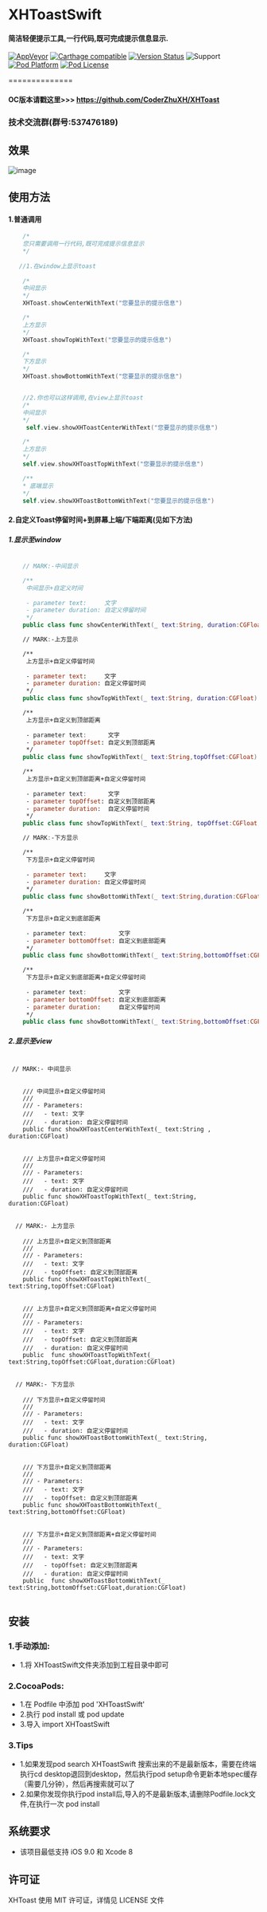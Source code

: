 # XHToastSwift
#### 简洁轻便提示工具,一行代码,既可完成提示信息显示.

[![AppVeyor](https://img.shields.io/appveyor/ci/gruntjs/grunt.svg?maxAge=2592000)](https://github.com/CoderZhuXH/XHToastSwift)
[![Carthage compatible](https://img.shields.io/badge/Carthage-compatible-4BC51D.svg?style=flat)](https://github.com/CoderZhuXH/XHToastSwift)
[![Version Status](https://img.shields.io/cocoapods/v/XHToastSwift.svg?style=flat)](http://cocoadocs.org/docsets/XHToastSwift)
![Support](https://img.shields.io/badge/support-iOS%209%2B-brightgreen.svg)
[![Pod Platform](https://img.shields.io/cocoapods/p/XHToastSwift.svg?style=flat)](http://cocoadocs.org/docsets/XHToastSwift)
[![Pod License](https://img.shields.io/cocoapods/l/XHToastSwift.svg?style=flat)](https://github.com/CoderZhuXH/XHToastSwift/blob/master/LICENSE)

==============

#### OC版本请戳这里>>> https://github.com/CoderZhuXH/XHToast
### 技术交流群(群号:537476189)

## 效果
![image](https://github.com/CoderZhuXH/XHToastSwift/blob/master/DEMO.gif)

## 使用方法
#### 1.普通调用
```swift
    /*
    您只需要调用一行代码,既可完成提示信息显示
    */
   
   //1.在window上显示toast
 
    /*
    中间显示
    */
    XHToast.showCenterWithText("您要显示的提示信息")

    /*
    上方显示
    */
    XHToast.showTopWithText("您要显示的提示信息")

    /*
    下方显示
    */
    XHToast.showBottomWithText("您要显示的提示信息")


    //2.你也可以这样调用,在view上显示toast
    /*
    中间显示
    */
     self.view.showXHToastCenterWithText("您要显示的提示信息")

    /*
    上方显示
    */
    self.view.showXHToastTopWithText("您要显示的提示信息")

    /**
    * 底端显示
    */
    self.view.showXHToastBottomWithText("您要显示的提示信息")

```
#### 2.自定义Toast停留时间+到屏幕上端/下端距离(见如下方法)
##### 1.显示至window
```swift

    // MARK:-中间显示

    /**
     中间显示+自定义时间
     
     - parameter text:     文字
     - parameter duration: 自定义停留时间
     */
    public class func showCenterWithText(_ text:String, duration:CGFloat)

    // MARK:-上方显示

    /**
     上方显示+自定义停留时间
     
     - parameter text:     文字
     - parameter duration: 自定义停留时间
     */
    public class func showTopWithText(_ text:String, duration:CGFloat)

    /**
     上方显示+自定义到顶部距离
     
     - parameter text:      文字
     - parameter topOffset: 自定义到顶部距离
     */
    public class func showTopWithText(_ text:String,topOffset:CGFloat)

    /**
     上方显示+自定义到顶部距离+自定义停留时间
     
     - parameter text:      文字
     - parameter topOffset: 自定义到顶部距离
     - parameter duration:  自定义停留时间
     */
    public class func showTopWithText(_ text:String, topOffset:CGFloat,duration:CGFloat)

    // MARK:-下方显示

    /**
     下方显示+自定义停留时间
     
     - parameter text:     文字
     - parameter duration: 自定义停留时间
     */
    public class func showBottomWithText(_ text:String,duration:CGFloat)

    /**
     下方显示+自定义到底部距离
     
     - parameter text:         文字
     - parameter bottomOffset: 自定义到底部距离
     */
    public class func showBottomWithText(_ text:String,bottomOffset:CGFloat)

    /**
     下方显示+自定义到底部距离+自定义停留时间
     
     - parameter text:         文字
     - parameter bottomOffset: 自定义到底部距离
     - parameter duration:     自定义停留时间
     */
    public class func showBottomWithText(_ text:String,bottomOffset:CGFloat,duration:CGFloat)

```
##### 2.显示至view

```objc

 // MARK:- 中间显示
    

    /// 中间显示+自定义停留时间
    ///
    /// - Parameters:
    ///   - text: 文字
    ///   - duration: 自定义停留时间
    public func showXHToastCenterWithText(_ text:String , duration:CGFloat)

    
    /// 上方显示+自定义停留时间
    ///
    /// - Parameters:
    ///   - text: 文字
    ///   - duration: 自定义停留时间
    public func showXHToastTopWithText(_ text:String,  duration:CGFloat)

    
  // MARK:- 上方显示 

    /// 上方显示+自定义到顶部距离
    ///
    /// - Parameters:
    ///   - text: 文字
    ///   - topOffset: 自定义到顶部距离
    public func showXHToastTopWithText(_ text:String,topOffset:CGFloat)
    
    
    /// 上方显示+自定义到顶部距离+自定义停留时间
    ///
    /// - Parameters:
    ///   - text: 文字
    ///   - topOffset: 自定义到顶部距离
    ///   - duration: 自定义停留时间
    public  func showXHToastTopWithText(_ text:String,topOffset:CGFloat,duration:CGFloat) 
    

  // MARK:- 下方显示    

    /// 下方显示+自定义停留时间
    ///
    /// - Parameters:
    ///   - text: 文字
    ///   - duration: 自定义停留时间
    public func showXHToastBottomWithText(_ text:String,  duration:CGFloat)

    
    /// 下方显示+自定义到顶部距离
    ///
    /// - Parameters:
    ///   - text: 文字
    ///   - topOffset: 自定义到顶部距离
    public func showXHToastBottomWithText(_ text:String,bottomOffset:CGFloat)

    
    /// 下方显示+自定义到顶部距离+自定义停留时间
    ///
    /// - Parameters:
    ///   - text: 文字
    ///   - topOffset: 自定义到顶部距离
    ///   - duration: 自定义停留时间
    public  func showXHToastBottomWithText(_ text:String,bottomOffset:CGFloat,duration:CGFloat)


```
##  安装
### 1.手动添加:<br>
*   1.将 XHToastSwift文件夹添加到工程目录中即可<br>

### 2.CocoaPods:<br>
*   1.在 Podfile 中添加 pod 'XHToastSwift'<br>
*   2.执行 pod install 或 pod update<br>
*   3.导入 import XHToastSwift

### 3.Tips
*   1.如果发现pod search XHToastSwift 搜索出来的不是最新版本，需要在终端执行cd desktop退回到desktop，然后执行pod setup命令更新本地spec缓存（需要几分钟），然后再搜索就可以了
*   2.如果你发现你执行pod install后,导入的不是最新版本,请删除Podfile.lock文件,在执行一次 pod install

##  系统要求
*   该项目最低支持 iOS 9.0 和 Xcode 8

##  许可证
XHToast 使用 MIT 许可证，详情见 LICENSE 文件